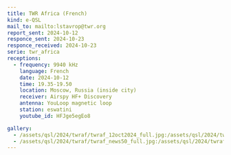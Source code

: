 ```yaml
---
title: TWR Africa (French)
kind: e-QSL
mail_to: mailto:lstavrop@twr.org
report_sent: 2024-10-12
responce_sent: 2024-10-23
responce_received: 2024-10-23
serie: twr_africa
receptions:
  - frequency: 9940 kHz
    language: French
    date: 2024-10-12
    time: 19.35-19.50
    location: Moscow, Russia (inside city)
    receiver: Airspy HF+ Discovery
    antenna: YouLoop magnetic loop
    station: eswatini
    youtube_id: HFJge5egEo8

gallery:
  - /assets/qsl/2024/twraf/twraf_12oct2024_full.jpg:/assets/qsl/2024/twraf/twraf_12oct2024_small.jpg
  - /assets/qsl/2024/twraf/twraf_news50_full.jpg:/assets/qsl/2024/twraf/twraf_news50_small.jpg
---
```

